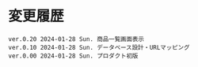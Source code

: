 # 変更履歴

	ver.0.20 2024-01-28 Sun. 商品一覧画面表示
	ver.0.10 2024-01-28 Sun. データベース設計・URLマッピング
	ver.0.00 2024-01-28 Sun. プロダクト初版

